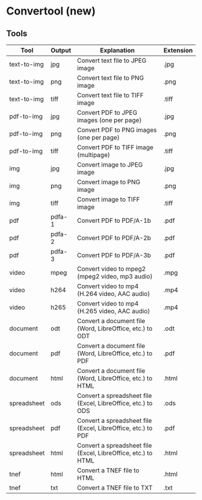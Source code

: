 # Convertool (new)

## Tools

| Tool        | Output | Explanation                                                   | Extension |
|-------------|--------|---------------------------------------------------------------|-----------|
| text-to-img | jpg    | Convert text file to JPEG image                               | .jpg      |
| text-to-img | png    | Convert text file to PNG image                                | .png      |
| text-to-img | tiff   | Convert text file to TIFF image                               | .tiff     |
| pdf-to-img  | jpg    | Convert PDF to JPEG images (one per page)                     | .jpg      |
| pdf-to-img  | png    | Convert PDF to PNG images (one per page)                      | .png      |
| pdf-to-img  | tiff   | Convert PDF to TIFF image (multipage)                         | .tiff     |
| img         | jpg    | Convert image to JPEG image                                   | .jpg      |
| img         | png    | Convert image to PNG image                                    | .png      |
| img         | tiff   | Convert image to TIFF image                                   | .tiff     |
| pdf         | pdfa-1 | Convert PDF to PDF/A-1b                                       | .pdf      |
| pdf         | pdfa-2 | Convert PDF to PDF/A-2b                                       | .pdf      |
| pdf         | pdfa-3 | Convert PDF to PDF/A-3b                                       | .pdf      |
| video       | mpeg   | Convert video to mpeg2 (mpeg2 video, mp3 audio)               | .mpg      |
| video       | h264   | Convert video to mp4 (H.264 video, AAC audio)                 | .mp4      |
| video       | h265   | Convert video to mp4 (H.265 video, AAC audio)                 | .mp4      |
| document    | odt    | Convert a document file (Word, LibreOffice, etc.) to ODT      | .odt      |
| document    | pdf    | Convert a document file (Word, LibreOffice, etc.) to PDF      | .pdf      |
| document    | html   | Convert a document file (Word, LibreOffice, etc.) to HTML     | .html     |
| spreadsheet | ods    | Convert a spreadsheet file (Excel, LibreOffice, etc.) to ODS  | .ods      |
| spreadsheet | pdf    | Convert a spreadsheet file (Excel, LibreOffice, etc.) to PDF  | .pdf      |
| spreadsheet | html   | Convert a spreadsheet file (Excel, LibreOffice, etc.) to HTML | .html     |
| tnef        | html   | Convert a TNEF file to HTML                                   | .html     |
| tnef        | txt    | Convert a TNEF file to TXT                                    | .txt      |
